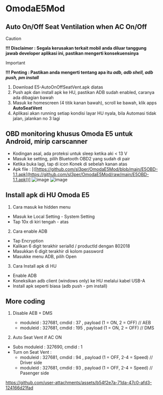# OmodaE5Mod

## Auto On/Off Seat Ventilation when AC On/Off
> [!CAUTION]
> **!!! Disclaimer : Segala kerusakan terkait mobil anda diluar tanggung jawab developer aplikasi ini, pastikan mengerti konsekuensinya**
> > [!IMPORTANT]
> **!!! Penting : Pastikan anda mengerti tentang apa itu _adb, adb shell, adb push, pm install_**
1. Download E5-AutoOnOffSeatVent.apk diatas
2. Push apk dan install apk ke HU, pastikan ADB sudah enabled, caranya ada dibagian bawah
3. Masuk ke homescreen (4 titik kanan bawah), scroll ke bawah, klik apps **AutoSeatVent**
4. Aplikasi akan running setiap kondisi layar HU nyala, bila Automasi tidak jalan, jalankan no 3 lagi


## OBD monitoring khusus Omoda E5 untuk Android, mirip carscanner

- Kodingan asal, ada proteksi untuk sleep ketika aki < 13 V
- Masuk ke setting, pilih Bluetooth OBD2 yang sudah di pair
- Ketika buka lagi, tap di icon Konek di sebelah kanan atas
- Apk file : 
  [([https://github.com/sl3per/OmodaE5Mod/blob/main/E5OBD-1.1.apk](https://github.com/sl3per/OmodaE5Mod/raw/main/E5OBD-1.1.apk))]
![image](https://github.com/user-attachments/assets/d1c20bb1-74f3-4b97-a430-73164f1dec0f)
![image](https://github.com/user-attachments/assets/65d3bef3-611b-44cd-9035-a24004fa8b3a)


## Install apk di HU Omoda E5
1. Cara masuk ke hidden menu
  - Masuk ke Local Setting - System Setting
  - Tap 10x di kiri tengah - atas
2. Cara enable ADB
  - Tap Encryption
  - Kalikan 6 digit terakhir serialId /  productId dengan 802018
  - Masukkan 6 digit terakhir di kolom password
  - Masukke menu ADB, pilih Open
3. Cara Install apk di HU
  - Enable ADB
  - Koneksikan adb client (windows only) ke HU melalui kabel USB-A
  - Install apk seperti biasa (adb push - pm install)

## More coding 
1. Disable AEB + DMS
   - moduleid : 327681, cmdid : 37 , payload (1 = ON, 2 = OFF) // AEB
   - moduleid : 327681, cmdid : 195 , payload (1 = ON, 2 = OFF) // DMS
     
2. Auto Seat Vent if AC ON
  - Subs moduleid : 327690, cmdid : 1
  - Turn on Seat Vent :
     - moduleid : 327681, cmdid : 94 , payload (1 = OFF, 2-4 = Speed) // Driver side
     - moduleid : 327681, cmdid : 93 , payload (1 = OFF, 2-4 = Speed) // Pasenger side

       
https://github.com/user-attachments/assets/b54f2e7a-71da-47c0-afd3-124166d21fad





